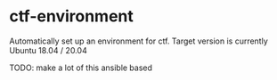 # ctf-environment
Automatically set up an environment for ctf. Target version is currently Ubuntu 18.04 / 20.04

TODO: make a lot of this ansible based
